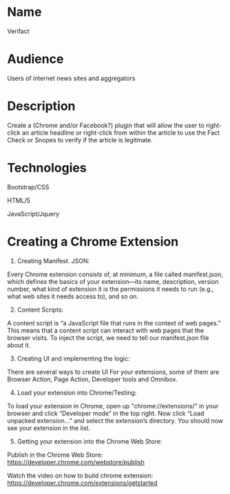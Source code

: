 # Name 

Verifact

# Audience

Users of internet news sites and aggregators 

# Description

Create a (Chrome and/or Facebook?) plugin that will allow the user to right-click an article headline or right-click from within the article to use the Fact Check or Snopes to verify if the article is legitmate.

# Technologies

Bootstrap/CSS

HTML/5

JavaScript/Jquery

# Creating a Chrome Extension

1. Creating Manifest. JSON:

Every Chrome extension consists of, at minimum, a file called manifest.json, which defines the basics of your extension—its name, description, version number, what kind of extension it is the permissions it needs to run (e.g., what web sites it needs access to), and so on.

2. Content Scripts:

A content script is “a JavaScript file that runs in the context of web pages.” This means that a content script can interact with web pages that the browser visits. To inject the script, we need to tell our manifest.json file about it.

3. Creating UI and implementing the logic:

There are several ways to create UI For your extensions, some of them are Browser Action, Page Action, Developer tools and Omnibox.

4. Load your extension into Chrome/Testing:

To load your extension in Chrome, open up "chrome://extensions/" in your browser and click “Developer mode” in the top right. Now click “Load unpacked extension…” and select the extension’s directory. You should now see your extension in the list.

5. Getting your extension into the Chrome Web Store:

Publish in the Chrome Web Store: https://developer.chrome.com/webstore/publish

Watch the video on how to build chrome extension: https://developer.chrome.com/extensions/getstarted
